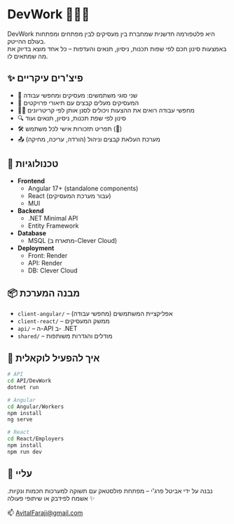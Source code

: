 # DevWork 💼👩‍💻

DevWork היא פלטפורמה חדשנית שמחברת בין מעסיקים לבין מפתחים ומפתחות בעולם ההייטק.  
באמצעות סינון חכם לפי שפות תכנות, ניסיון, תנאים והעדפות – כל אחד מוצא בדיוק את מה שמתאים לו.

## ✨ פיצ'רים עיקריים

- 👔 שני סוגי משתמשים: מעסיקים ומחפשי עבודה
- 📄 המעסיקים מעלים קבצים עם תיאורי פרויקטים
- 🧑‍💻 מחפשי עבודה רואים את ההצעות ויכולים לסנן אותן לפי קריטריונים
- 🔍 סינון לפי שפת תכנות, ניסיון, תנאים ועוד
- 🛠️ תפריט תזכורות אישי לכל משתמש (🔔)
- 📤 מערכת העלאת קבצים וניהול (הורדה, עריכה, מחיקה)

## 🧱 טכנולוגיות

- **Frontend**  
  - Angular 17+ (standalone components)
  - React (עבור מערכת המעסיקים)
  - MUI  
- **Backend**  
  - .NET Minimal API  
  - Entity Framework  
- **Database**  
  - MSQL (מתארח ב-Clever Cloud)
- **Deployment**  
  - Front: Render  
  - API: Render  
  - DB: Clever Cloud  

## 📦 מבנה המערכת

- `client-angular/` – אפליקציית המשתמשים (מחפשי עבודה)
- `client-react/` – ממשק המעסיקים
- `api/` – ה-API ב- .NET
- `shared/` – מודלים והגדרות משותפות

## 🚀 איך להפעיל לוקאלית

```bash
# API
cd API/DevWork
dotnet run

# Angular
cd Angular/Workers
npm install
ng serve

# React
cd React/Employers
npm install
npm run dev

```

## 🙋 עליי

נבנה על ידי אביטל פרג'י – מפתחת פולסטאק עם תשוקה למערכות חכמות ונקיות.
אשמח לפידבק או שיתופי פעולה ✨

📫 AvitalFaraji@gmail.com 
